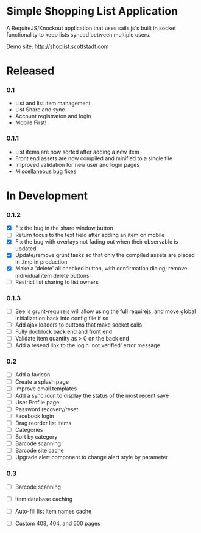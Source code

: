 Simple Shopping List Application
================================

A RequireJS/Knockout application that uses sails.js's built in socket functionality to keep lists synced between multiple users.

Demo site: http://shoplist.scottstadt.com

# Released

### 0.1

 - List and list item management
 - List Share and sync
 - Account registration and login
 - Mobile First!

### 0.1.1

 - List items are now sorted after adding a new item
 - Front end assets are now compiled and minified to a single file
 - Improved validation for new user and login pages
 - Miscellaneous bug fixes

# In Development

### 0.1.2

 - [x] Fix the bug in the share window button
 - [ ] Return focus to the text field after adding an item on mobile
 - [x] Fix the bug with overlays not fading out when their observable is updated
 - [x] Update/remove grunt tasks so that only the compiled assets are placed in .tmp in production
 - [x] Make a 'delete' all checked button, with confirmation dialog; remove individual item delete buttons
 - [ ] Restrict list sharing to list owners

### 0.1.3

 - [ ] See is grunt-requirejs will allow using the full requirejs, and move global initialization back into config file if so
 - [ ] Add ajax loaders to buttons that make socket calls
 - [ ] Fully docblock back end and front end
 - [ ] Validate item quantity as > 0 on the back end
 - [ ] Add a resend link to the login 'not verified' error message

### 0.2

 - [ ] Add a favicon
 - [ ] Create a splash page
 - [ ] Improve email templates
 - [ ] Add a sync icon to display the status of the most recent save
 - [ ] User Profile page
 - [ ] Password recovery/reset
 - [ ] Facebook login
 - [ ] Drag reorder list items
 - [ ] Categories
 - [ ] Sort by category
 - [ ] Barcode scanning
 - [ ] Barcode site cache
 - [ ] Upgrade alert component to change alert style by parameter

### 0.3

 - [ ] Barcode scanning
 - [ ] item database caching
 - [ ] Auto-fill list item names cache
 - [ ] Custom 403, 404, and 500 pages


